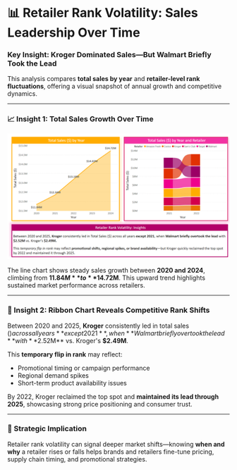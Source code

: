 # 📊 Retailer Rank Volatility: Sales Leadership Over Time

### Key Insight: Kroger Dominated Sales—But Walmart Briefly Took the Lead

This analysis compares **total sales by year** and **retailer-level rank fluctuations**, offering a visual snapshot of annual growth and competitive dynamics.

---

### 📈 Insight 1: Total Sales Growth Over Time
![Total Sales by Year and Retailer](../../Images/Total_Sales_Retailer_Rank_by_Year.png)

The line chart shows steady sales growth between **2020 and 2024**, climbing from **$11.84M** to **$14.72M**. This upward trend highlights sustained market performance across retailers.

---

### 🧠 Insight 2: Ribbon Chart Reveals Competitive Rank Shifts

Between 2020 and 2025, **Kroger** consistently led in total sales ($) across all years **except 2021**, when **Walmart briefly overtook the lead** with **$2.52M** vs. Kroger's **$2.49M**.

This **temporary flip in rank** may reflect:
- Promotional timing or campaign performance  
- Regional demand spikes  
- Short-term product availability issues  

By 2022, Kroger reclaimed the top spot and **maintained its lead through 2025**, showcasing strong price positioning and consumer trust.

---

### 🎯 Strategic Implication

Retailer rank volatility can signal deeper market shifts—knowing **when and why** a retailer rises or falls helps brands and retailers fine-tune pricing, supply chain timing, and promotional strategies.
